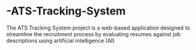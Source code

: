 # -ATS-Tracking-System
The ATS Tracking System project is a web-based application designed to streamline the recruitment process by evaluating resumes against job descriptions using artificial intelligence (AI)
